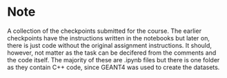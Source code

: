 # Note
A collection of the checkpoints submitted for the course. The earlier checkpoints have the instructions written in the notebooks but later on,
there is just code without the original assignment instructions. It should, however, not matter as the task can be decifered from the comments and the code itself.
The majority of these are .ipynb files but there is one folder as they contain C++ code, since GEANT4 was used to create the datasets.
